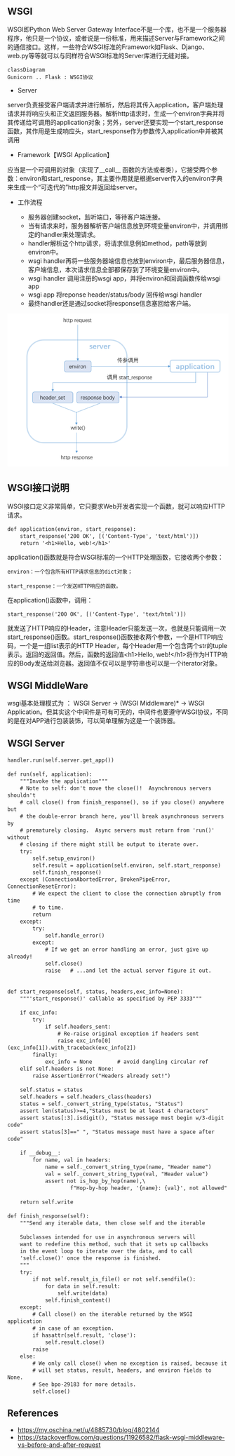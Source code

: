 

## WSGI

WSGI即Python Web Server Gateway Interface不是一个库，也不是一个服务器程序，他只是一个协议，或者说是一份标准，用来描述Server与Framework之间的通信接口。这样，一些符合WSGI标准的Framework如Flask、Django、web.py等等就可以与同样符合WSGI标准的Server库进行无缝对接。

```mermaid
classDiagram
Gunicorn .. Flask : WSGI协议
```

* Server
  
server负责接受客户端请求并进行解析，然后将其传入application，客户端处理请求并将响应头和正文返回服务器。解析http请求时，生成一个environ字典并将其传递给可调用的application对象；另外，server还要实现一个start_response函数，其作用是生成响应头，start_response作为参数传入application中并被其调用
* Framework【WSGI Application】

应当是一个可调用的对象（实现了__call__ 函数的方法或者类），它接受两个参数：environ和start_response，其主要作用就是根据server传入的environ字典来生成一个“可迭代的”http报文并返回给server。

* 工作流程

  * 服务器创建socket，监听端口，等待客户端连接。
  * 当有请求来时，服务器解析客户端信息放到环境变量environ中，并调用绑定的handler来处理请求。
  * handler解析这个http请求，将请求信息例如method，path等放到environ中。
  * wsgi handler再将一些服务器端信息也放到environ中，最后服务器信息，客户端信息，本次请求信息全部都保存到了环境变量environ中。
  * wsgi handler 调用注册的wsgi app，并将environ和回调函数传给wsgi app
  * wsgi app 将reponse header/status/body 回传给wsgi handler
  * 最终handler还是通过socket将response信息塞回给客户端。

![avatar](static/process.png)

## WSGI接口说明

WSGI接口定义非常简单，它只要求Web开发者实现一个函数，就可以响应HTTP请求。
```
def application(environ, start_response):
    start_response('200 OK', [('Content-Type', 'text/html')])
    return '<h1>Hello, web!</h1>'
```
application()函数就是符合WSGI标准的一个HTTP处理函数，它接收两个参数：
```
environ：一个包含所有HTTP请求信息的dict对象；

start_response：一个发送HTTP响应的函数。
```
在application()函数中，调用：
```
start_response('200 OK', [('Content-Type', 'text/html')])
```
就发送了HTTP响应的Header，注意Header只能发送一次，也就是只能调用一次start_response()函数。start_response()函数接收两个参数，一个是HTTP响应码，一个是一组list表示的HTTP Header，每个Header用一个包含两个str的tuple表示。返回的返回值。然后，函数的返回值\<h1>Hello, web!\</h1>将作为HTTP响应的Body发送给浏览器。返回值不仅可以是字符串也可以是一个iterator对象。

## WSGI MiddleWare

wsgi基本处理模式为 ：  WSGI Server -> (WSGI Middleware)* -> WSGI Application。但其实这个中间件是可有可无的，中间件也要遵守WSGI协议，不同的是在对APP进行包装装饰，可以简单理解为这是一个装饰器。

## WSGI Server

```
handler.run(self.server.get_app())

def run(self, application):
    """Invoke the application"""
    # Note to self: don't move the close()!  Asynchronous servers shouldn't
    # call close() from finish_response(), so if you close() anywhere but
    # the double-error branch here, you'll break asynchronous servers by
    # prematurely closing.  Async servers must return from 'run()' without
    # closing if there might still be output to iterate over.
    try:
        self.setup_environ()
        self.result = application(self.environ, self.start_response)
        self.finish_response()
    except (ConnectionAbortedError, BrokenPipeError, ConnectionResetError):
        # We expect the client to close the connection abruptly from time
        # to time.
        return
    except:
        try:
            self.handle_error()
        except:
            # If we get an error handling an error, just give up already!
            self.close()
            raise   # ...and let the actual server figure it out.


def start_response(self, status, headers,exc_info=None):  
    """'start_response()' callable as specified by PEP 3333"""

    if exc_info:
        try:
            if self.headers_sent:
                # Re-raise original exception if headers sent
                raise exc_info[0](exc_info[1]).with_traceback(exc_info[2])
        finally:
            exc_info = None        # avoid dangling circular ref
    elif self.headers is not None:
        raise AssertionError("Headers already set!")

    self.status = status
    self.headers = self.headers_class(headers)
    status = self._convert_string_type(status, "Status")
    assert len(status)>=4,"Status must be at least 4 characters"
    assert status[:3].isdigit(), "Status message must begin w/3-digit code"
    assert status[3]==" ", "Status message must have a space after code"

    if __debug__:
        for name, val in headers:
            name = self._convert_string_type(name, "Header name")
            val = self._convert_string_type(val, "Header value")
            assert not is_hop_by_hop(name),\
                    f"Hop-by-hop header, '{name}: {val}', not allowed"

    return self.write

def finish_response(self):
    """Send any iterable data, then close self and the iterable

    Subclasses intended for use in asynchronous servers will
    want to redefine this method, such that it sets up callbacks
    in the event loop to iterate over the data, and to call
    'self.close()' once the response is finished.
    """
    try:
        if not self.result_is_file() or not self.sendfile():
            for data in self.result:
                self.write(data)
            self.finish_content()
    except:
        # Call close() on the iterable returned by the WSGI application
        # in case of an exception.
        if hasattr(self.result, 'close'):
            self.result.close()
        raise
    else:
        # We only call close() when no exception is raised, because it
        # will set status, result, headers, and environ fields to None.
        # See bpo-29183 for more details.
        self.close()
```

## References

* https://my.oschina.net/u/4885730/blog/4802144
* https://stackoverflow.com/questions/11926582/flask-wsgi-middleware-vs-before-and-after-request 